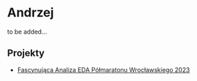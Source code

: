 
# Andrzej

to be added...

## Projekty

- [Fascynująca Analiza EDA Półmaratonu Wrocławskiego 2023](/od-zera-do-ai-portfolio/projects/eda_wroclaw_halfmarathon/eda_edge_cases/)
